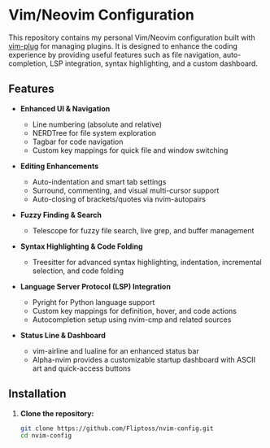 # Vim/Neovim Configuration

This repository contains my personal Vim/Neovim configuration built with [vim-plug](https://github.com/junegunn/vim-plug) for managing plugins. It is designed to enhance the coding experience by providing useful features such as file navigation, auto-completion, LSP integration, syntax highlighting, and a custom dashboard.

## Features

- **Enhanced UI & Navigation**
  - Line numbering (absolute and relative)
  - NERDTree for file system exploration
  - Tagbar for code navigation
  - Custom key mappings for quick file and window switching

- **Editing Enhancements**
  - Auto-indentation and smart tab settings
  - Surround, commenting, and visual multi-cursor support
  - Auto-closing of brackets/quotes via nvim-autopairs

- **Fuzzy Finding & Search**
  - Telescope for fuzzy file search, live grep, and buffer management

- **Syntax Highlighting & Code Folding**
  - Treesitter for advanced syntax highlighting, indentation, incremental selection, and code folding

- **Language Server Protocol (LSP) Integration**
  - Pyright for Python language support
  - Custom key mappings for definition, hover, and code actions
  - Autocompletion setup using nvim-cmp and related sources

- **Status Line & Dashboard**
  - vim-airline and lualine for an enhanced status bar
  - Alpha-nvim provides a customizable startup dashboard with ASCII art and quick-access buttons

## Installation

1. **Clone the repository:**

   ```sh
   git clone https://github.com/Fliptoss/nvim-config.git
   cd nvim-config
